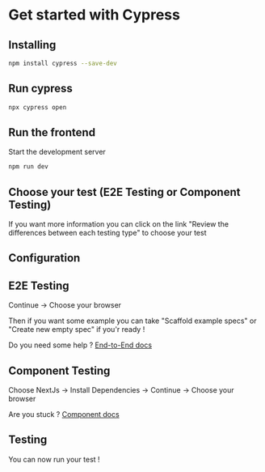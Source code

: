 # Get started with Cypress

## Installing

```bash
npm install cypress --save-dev
```

## Run cypress

```bash
npx cypress open
```

## Run the frontend

Start the development server
```bash
npm run dev
```

## Choose your test (E2E Testing or Component Testing)

If you want more information you can click on the link "Review the differences between each testing type" to choose your test

## Configuration

## E2E Testing

Continue -> Choose your browser

Then if you want some example you can take "Scaffold example specs" or "Create new empty spec" if you'r ready !

 Do you need some help ? [End-to-End docs](https://docs.cypress.io/guides/end-to-end-testing/writing-your-first-end-to-end-test)

## Component Testing

Choose NextJs -> Install Dependencies -> Continue -> Choose your browser

Are you stuck ? [Component docs](https://docs.cypress.io/guides/component-testing/overview)

## Testing

You can now run your test !